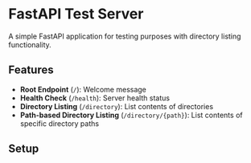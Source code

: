 # FastAPI Test Server

A simple FastAPI application for testing purposes with directory listing functionality.

## Features

- **Root Endpoint** (`/`): Welcome message
- **Health Check** (`/health`): Server health status
- **Directory Listing** (`/directory`): List contents of directories
- **Path-based Directory Listing** (`/directory/{path}`): List contents of specific directory paths

## Setup



